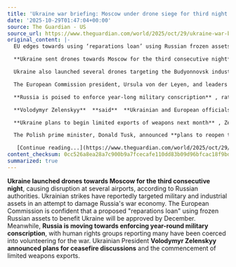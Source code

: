 ```yaml
---
title: 'Ukraine war briefing: Moscow under drone siege for third night running'
date: '2025-10-29T01:47:04+00:00'
source: The Guardian - US
source_url: https://www.theguardian.com/world/2025/oct/29/ukraine-war-briefing-moscow-under-drone-siege-for-third-night-running
original_content: |-
  EU edges towards using ‘reparations loan’ using Russian frozen assets; Kremlin pressing ahead with year-round conscription. What we know on day 1,344

  **Ukraine sent drones towards Moscow for the third consecutive night** , closing airports, Russian authorities said late on Tuesday. Rosaviatsiya, the air transport watchdog, said **Moscow’s Sheremetyevo,**  **Domodedovo and Zhukovsky airports had flights halted or restricted**. Russia usually says all incoming drones were destroyed, regardless of the outcome, and typically gives limited details about the effects of Ukrainian strikes unless civilians or civilian infrastructure are hit. Over the previous two nights, Russia’s defence ministry said there were 35 Ukrainian drones destroyed over the Moscow region. Ukraine says its long-range drone strikes of recent months on Moscow and other Russian regions are aimed at hitting military and industrial assets, damaging Russia’s war economy and bringing the conflict home to Russians.

  Ukraine also launched several drones targeting the Budyonnovsk industrial zone in Russia’s Stavropol oblast, said its governor, Vladimir Vladimirov. Online reporting suggested the **drones targeted a petrochemical and plastics plant** , with videos showing a fire.

  The European Commission president, Ursula von der Leyen, and leaders of Nordic countries said on Tuesday that they were **confident that using frozen Russian assets for Ukraine’s benefit would be approved by December**. EU leaders last week stopped short of approving a mammoth “reparations loan” backed by the assets, because Belgium, where the bulk of the €200bn pot is held, fears facing any legal consequences alone. Instead, they told the European Commission to move ahead with options for funding Ukraine for two more years, leaving the door open for a €140bn “reparations loan” using frozen Russian assets. “It’s legally a sound proposal, not trivial, but a sound proposal,” said von der Leyen.

  **Russia is poised to enforce year-long military conscription** , rather than just in the spring and autumn. Russian conscripts are theoretically not liable to be sent to Ukraine, but human rights groups and media reports say **many have been coerced into signing contracts as volunteers for the war**. The Russian parliament is in the process of approving a permanent draft. Putin has ordered the number of active troops to be increased by 180,000, to 1.5 million. He said in September that the military has over 700,000 troops fighting in Ukraine. Putin in 2022 ordered a “partial mobilisation” of 300,000 reservists into the war but was forced to abandon the hugely unpopular programme after protests erupted, recruiting stations were burned and many thousands of men fled to other countries. Russia has since relied on recruiting volunteers with the promise of relatively high wages and other benefits.

  **Volodymyr Zelenskyy**  **said**  **Ukrainian and European officials would meet at the end of the week to discuss the details of a ceasefire plan** , Reuters reported. “It is not a plan to end the war. First of all, a ceasefire is needed,” said the Ukrainian president. “This is a plan to begin diplomacy … Our advisers will meet in the coming days, we agreed on Friday or Saturday. They will discuss the details of this plan.”

  **Ukraine plans to begin limited exports of weapons next month** , Zelenskyy said. During his meeting with a government team, Zelenskyy also ordered a continued increase in drone production and sought to ensure that domestically produced weapons and ammunition cover about 50% of the army’s needs.

  The Polish prime minister, Donald Tusk, announced **plans to reopen two border crossings with Belarus in Kuźnica-Bruzgi and Bobrowniki to facilitate local traffic and trade** , saying it was possible thanks to strengthened controls alongside the entire border line. Poland closed its border with Belarus on 12 September as a result of Russia-led military exercises taking place in Belarus and 21 Russian drones entering Polish airspace on the night of 9-10 September. **Tusk noted that the opening needed to be coordinated with Lithuania** , acknowledging its decision to [close its crossings with Belarus in response to balloons coming across the border over the last week](https://www.theguardian.com/world/2025/oct/27/lithuania-authorises-shooting-down-of-smuggling-balloons-from-belarus). Lithuania says the balloons are used to smuggle cigarettes but the Belarusian ruler, Alexander Lukashenko, allows the flights to take place as a form of “hybrid warfare” harassment.

   [Continue reading...](https://www.theguardian.com/world/2025/oct/29/ukraine-war-briefing-moscow-under-drone-siege-for-third-night-running)
content_checksum: 0cc526a8ea28a7c900b9a7fcecafe110dd83b09d96bfcac18f9bd94599fb85b6
summarized: true
---
```


**Ukraine launched drones towards Moscow for the third consecutive night**, causing disruption at several airports, according to Russian authorities. Ukrainian strikes have reportedly targeted military and industrial assets in an attempt to damage Russia's war economy. The European Commission is confident that a proposed "reparations loan" using frozen Russian assets to benefit Ukraine will be approved by December. Meanwhile, **Russia is moving towards enforcing year-round military conscription**, with human rights groups reporting many have been coerced into volunteering for the war. Ukrainian President **Volodymyr Zelenskyy announced plans for ceasefire discussions** and the commencement of limited weapons exports.